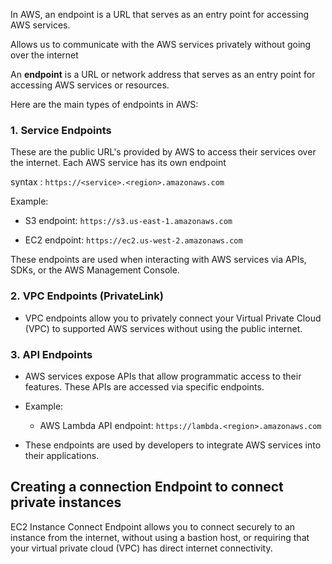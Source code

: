 
In AWS, an endpoint is a URL that serves as an entry point for accessing AWS services.


Allows us to communicate with the AWS services privately without going over the internet

An **endpoint** is a URL or network address that serves as an entry point for accessing AWS services or resources.



Here are the main types of endpoints in AWS:

### 1. **Service Endpoints**

These are the public URL's provided by AWS to access their services over the internet.
Each AWS service has its own endpoint 

syntax : `https://<service>.<region>.amazonaws.com`


Example:

- S3 endpoint: `https://s3.us-east-1.amazonaws.com`
    
- EC2 endpoint: `https://ec2.us-west-2.amazonaws.com`

These endpoints are used when interacting with AWS services via APIs, SDKs, or the AWS Management Console.



### 2. **VPC Endpoints (PrivateLink)**


- VPC endpoints allow you to privately connect your Virtual Private Cloud (VPC) to supported AWS services without using the public internet.


### 3. **API Endpoints**


- AWS services expose APIs that allow programmatic access to their features. These APIs are accessed via specific endpoints.
    
- Example:
    
    - AWS Lambda API endpoint: `https://lambda.<region>.amazonaws.com`
        
- These endpoints are used by developers to integrate AWS services into their applications.




## Creating a connection Endpoint to connect private instances


EC2 Instance Connect Endpoint allows you to connect securely to an instance from the internet, without using a bastion host, or requiring that your virtual private cloud (VPC) has direct internet connectivity.